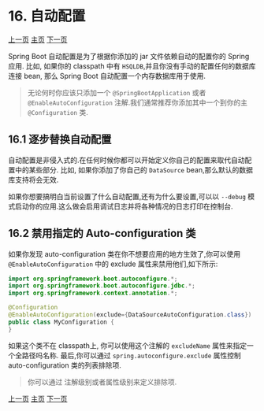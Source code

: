 # 16. 自动配置



[上一页](https://github.com/LeonChen1024/Spring-Reference-Doc-Translation/blob/master/Spring-Boot/Part-III-Using-Spring-Boot/14-Structuring-Your-Code.md)                                											[主页](https://github.com/LeonChen1024/Spring-Reference-Doc-Translation/tree/master/Spring-Boot)																				[下一页](https://github.com/LeonChen1024/Spring-Reference-Doc-Translation/blob/master/Spring-Boot/Part-III-Using-Spring-Boot/17-Spring-Beans-and-Dependency-Injection.md)     



Spring Boot  自动配置是为了根据你添加的 jar 文件依赖自动的配置你的 Spring 应用. 比如, 如果你的 classpath 中有 `HSQLDB`,并且你没有手动的配置任何的数据库连接 bean, 那么 Spring Boot 自动配置一个内存数据库用于使用.

> 无论何时你应该只添加一个 `@SpringBootApplication` 或者 `@EnableAutoConfiguration`  注解.我们通常推荐你添加其中一个到你的主  `@Configuration`  类.



## 16.1 逐步替换自动配置



自动配置是非侵入式的.在任何时候你都可以开始定义你自己的配置来取代自动配置中的某些部分. 比如, 如果你添加了你自己的 `DataSource` bean,那么默认的数据库支持将会无效.

如果你想要搞明白当前设置了什么自动配置,还有为什么要设置,可以以 `--debug` 模式启动你的应用.这么做会启用调试日志并将各种情况的日志打印在控制台.



## 16.2 禁用指定的 Auto-configuration 类

如果你发现 auto-configuration 类在你不想要应用的地方生效了,你可以使用 `@EnableAutoConfiguration` 中的 exclude 属性来禁用他们,如下所示:

```java
import org.springframework.boot.autoconfigure.*;
import org.springframework.boot.autoconfigure.jdbc.*;
import org.springframework.context.annotation.*;

@Configuration
@EnableAutoConfiguration(exclude={DataSourceAutoConfiguration.class})
public class MyConfiguration {
}
```

如果这个类不在  classpath上, 你可以使用这个注解的 `excludeName` 属性来指定一个全路径吗名称. 最后,你可以通过  `spring.autoconfigure.exclude` 属性控制 auto-configuration 类的列表排除项.

> 你可以通过 注解级别或者属性级别来定义排除项.







[上一页](https://github.com/LeonChen1024/Spring-Reference-Doc-Translation/blob/master/Spring-Boot/Part-III-Using-Spring-Boot/14-Structuring-Your-Code.md)                                											[主页](https://github.com/LeonChen1024/Spring-Reference-Doc-Translation/tree/master/Spring-Boot)																				[下一页](https://github.com/LeonChen1024/Spring-Reference-Doc-Translation/blob/master/Spring-Boot/Part-III-Using-Spring-Boot/17-Spring-Beans-and-Dependency-Injection.md)     

